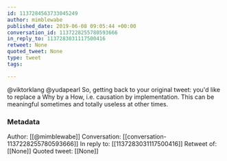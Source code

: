 ```yaml
---
id: 1137284563733045249
author: mimblewabe
published_date: 2019-06-08 09:05:44 +00:00
conversation_id: 1137228255780593666
in_reply_to: 1137283031117500416
retweet: None
quoted_tweet: None
type: tweet
tags:

---
```


@viktorklang @yudapearl So, getting back to your original tweet: you'd like to replace a Why by a How, i.e. causation by implementation. This can be meaningful sometimes and totally useless at other times.

### Metadata

Author: [[@mimblewabe]]
Conversation: [[conversation-1137228255780593666]]
In reply to: [[1137283031117500416]]
Retweet of: [[None]]
Quoted tweet: [[None]]
